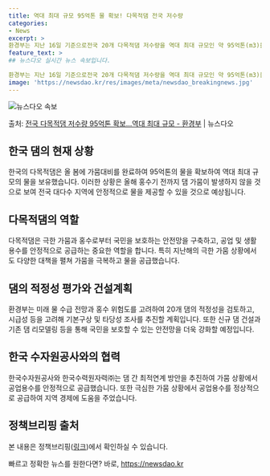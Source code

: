 ```yaml
---
title: 역대 최대 규모 95억톤 물 확보! 다목적댐 전국 저수량
categories:
- News
excerpt: >
환경부는 지난 16일 기준으로전국 20개 다목적댐 저수량을 역대 최대 규모인 약 95억톤(m3)을 확보했다고…
feature_text: >
## 뉴스다오 실시간 뉴스 속보입니다.

환경부는 지난 16일 기준으로전국 20개 다목적댐 저수량을 역대 최대 규모인 약 95억톤(m3)을 확보했다고…
image: 'https://newsdao.kr/res/images/meta/newsdao_breakingnews.jpg'
---
```


![뉴스다오 속보](https://newsdao.kr/res/images/meta/newsdao_breakingnews.jpg)

<p>출처: <a href="https://newsdao.kr/3016" rel="dofollow">전국 다목적댐 저수량 95억톤 확보…역대 최대 규모  - 환경부</a> | 뉴스다오</p>

<h2 data-ke-size="size26">한국 댐의 현재 상황</h2>
<p data-ke-size="size16">한국의 다목적댐은 올 봄에 가뭄대비를 완료하여 95억톤의 물을 확보하여 역대 최대 규모의 물을 보유했습니다. 이러한 상황은 올해 홍수기 전까지 댐 가뭄이 발생하지 않을 것으로 보여 전국 대다수 지역에 안정적으로 물을 제공할 수 있을 것으로 예상됩니다.</p>

<h2 data-ke-size="size26">다목적댐의 역할</h2>
<p data-ke-size="size16">다목적댐은 극한 가뭄과 홍수로부터 국민을 보호하는 안전망을 구축하고, 공업 및 생활용수를 안정적으로 공급하는 중요한 역할을 합니다. 특히 지난해의 극한 가뭄 상황에서도 다양한 대책을 펼쳐 가뭄을 극복하고 물을 공급했습니다.</p>

<h2 data-ke-size="size26">댐의 적정성 평가와 건설계획</h2>
<p data-ke-size="size16">환경부는 미래 물 수급 전망과 홍수 위험도를 고려하여 20개 댐의 적정성을 검토하고, 시급성 등을 고려해 기본구상 및 타당성 조사를 추진할 계획입니다. 또한 신규 댐 건설과 기존 댐 리모델링 등을 통해 국민을 보호할 수 있는 안전망을 더욱 강화할 예정입니다.</p>

<h2 data-ke-size="size26">한국 수자원공사와의 협력</h2>
<p data-ke-size="size16">한국수자원공사와 한국수력원자력㈜는 댐 간 최적연계 방안을 추진하여 가뭄 상황에서 공업용수를 안정적으로 공급했습니다. 또한 극심한 가뭄 상황에서 공업용수를 정상적으로 공급하여 지역 경제에 도움을 주었습니다.</p>

<h2 data-ke-size="size26">정책브리핑 출처</h2>
<p data-ke-size="size16">본 내용은 정책브리핑(<a href="https://newsdao.kr/3016">링크</a>)에서 확인하실 수 있습니다.</p> 

빠르고 정확한 뉴스를 원한다면? 바로, <a href="https://newsdao.kr" rel="dofollow">https://newsdao.kr</a>


    
